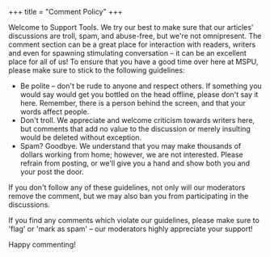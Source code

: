 +++
title = "Comment Policy"
+++

Welcome to Support Tools. We try our best to make sure that our articles' discussions are troll, spam, and abuse-free, but we're not omnipresent. The comment section can be a great place for interaction with readers, writers and even for spawning stimulating conversation – it can be an excellent place for all of us! To ensure that you have a good time over here at MSPU, please make sure to stick to the following guidelines:

- Be polite – don't be rude to anyone and respect others. If something you would say would get you bottled on the head offline, please don't say it here. Remember, there is a person behind the screen, and that your words affect people.
- Don't troll. We appreciate and welcome criticism towards writers here, but comments that add no value to the discussion or merely insulting would be deleted without exception.
- Spam? Goodbye. We understand that you may make thousands of dollars working from home; however, we are not interested. Please refrain from posting, or we'll give you a hand and show both you and your post the door.

If you don't follow any of these guidelines, not only will our moderators remove the comment, but we may also ban you from participating in the discussions.

If you find any comments which violate our guidelines, please make sure to 'flag' or 'mark as spam' – our moderators highly appreciate your support!

Happy commenting!
